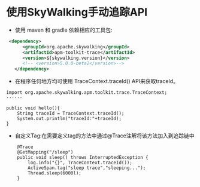 # 使用SkyWalking手动追踪API

- 使用 maven 和 gradle 依赖相应的工具包:
```xml
 <dependency>
      <groupId>org.apache.skywalking</groupId>
      <artifactId>apm-toolkit-trace</artifactId>
      <version>${skywalking.version}</version>
      <!-- <version>5.0.0-beta2</version>-->
   </dependency>
```
- 在程序任何地方均可使用 TraceContext.traceId() API来获取traceId。
```text
import org.apache.skywalking.apm.toolkit.trace.TraceContext;
······

public void hello(){
    String traceId = TraceContext.traceId();
    System.out.printlm("traceId:"+traceId);
}
```
- 自定义Tag:在需要定义tag的方法中通过@Trace注解将该方法加入到追踪链中
```text
    @Trace
    @GetMapping("/sleep")
    public void sleep() throws InterruptedException {
        log.info("{}", TraceContext.traceId());
        ActiveSpan.tag("sleep trace","sleeping...");
        Thread.sleep(6000l);
    }
```
